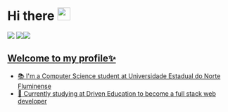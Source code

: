  # Hi there <img src="https://github.com/TheDudeThatCode/TheDudeThatCode/blob/master/Assets/Hi.gif" width="29px" height="29px">


<p>
  <a href="https://www.instagram.com/juu_rkg/" target="_blank"><img src="https://img.shields.io/badge/-Instagram-%23E4405F?style=for-the-badge&logo=instagram&logoColor=white" target="_blank"></a> <a href="https://www.linkedin.com/in/julianaklen/" target="_blank"><img src="https://img.shields.io/badge/-LinkedIn-%230077B5?style=for-the-badge&logo=linkedin&logoColor=white" target="_blank"></a><a href="mailto:juliana.rkg544@gmail.com"><img src="https://img.shields.io/badge/Gmail-D14836?style=for-the-badge&logo=gmail&logoColor=white" target="blank"></ a>
</p>

  
## Welcome to my profile✨
  - 📚  I'm a Computer Science student at Universidade Estadual do Norte Fluminense
  - 🌱 Currently studying at Driven Education to become a full stack web developer
  
  
 
